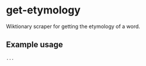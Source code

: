 # get-etymology
Wiktionary scraper for getting the etymology of a word.

## Example usage
```python
...
```
